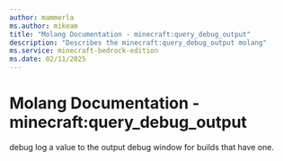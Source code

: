 ```yaml
---
author: mammerla
ms.author: mikeam
title: "Molang Documentation - minecraft:query_debug_output"
description: "Describes the minecraft:query_debug_output molang"
ms.service: minecraft-bedrock-edition
ms.date: 02/11/2025 
---
```


# Molang Documentation - minecraft:query_debug_output

debug log a value to the output debug window for builds that have one.
